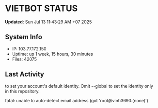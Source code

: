 # VIETBOT STATUS
**Updated**: Sun Jul 13 11:43:29 AM +07 2025

## System Info
- IP: 103.77.172.150
- Uptime: up 1 week, 15 hours, 30 minutes
- Files: 42075

## Last Activity

to set your account's default identity.
Omit --global to set the identity only in this repository.

fatal: unable to auto-detect email address (got 'root@vinh3690.(none)')
